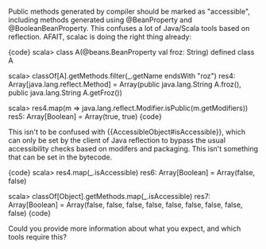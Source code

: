 Public methods generated by compiler should be marked as "accessible", including methods generated using @BeanProperty and @BooleanBeanProperty.
This confuses a lot of Java/Scala tools based on reflection.
AFAIT, scalac is doing the right thing already: 

{code}
scala> class A(@beans.BeanProperty val froz: String)
defined class A

scala> classOf[A].getMethods.filter(_.getName endsWith "roz")
res4: Array[java.lang.reflect.Method] = Array(public java.lang.String A.froz(), public java.lang.String A.getFroz())

scala> res4.map(m => java.lang.reflect.Modifier.isPublic(m.getModifiers))
res5: Array[Boolean] = Array(true, true)
{code}

This isn't to be confused with {{AccessibleObject#isAccessible}}, which can only be set by the client of Java reflection to bypass the usual accessibility checks based on modifers and packaging. This isn't something that can be set in the bytecode.

{code}
scala> res4.map(_.isAccessible)
res6: Array[Boolean] = Array(false, false)

scala> classOf[Object].getMethods.map(_.isAccessible)
res7: Array[Boolean] = Array(false, false, false, false, false, false, false, false, false)
{code}

Could you provide more information about what you expect, and which tools require this?
